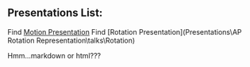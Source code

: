 ## Presentations List:

Find [Motion Presentation](Presentations\APCVPM\talks\APCVPM.html)
Find [Rotation Presentation](Presentations\AP Rotation Representation\talks\Rotation)

Hmm...markdown or html???
